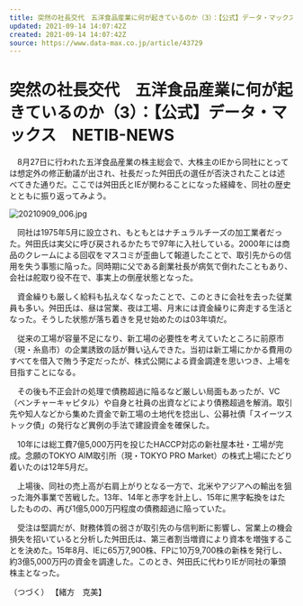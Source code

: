```yaml
---
title: 突然の社長交代　五洋食品産業に何が起きているのか（3）：【公式】データ・マックス　NETIB-NEWS
updated: 2021-09-14 14:07:42Z
created: 2021-09-14 14:07:42Z
source: https://www.data-max.co.jp/article/43729
---
```


# 突然の社長交代　五洋食品産業に何が起きているのか（3）：【公式】データ・マックス　NETIB-NEWS

　8月27日に行われた五洋食品産業の株主総会で、大株主のIEから同社にとっては想定外の修正動議が出され、社長だった舛田氏の選任が否決されたことは述べてきた通りだ。ここでは舛田氏とIEが関わることになった経緯を、同社の歴史とともに振り返ってみよう。

![20210909_006.jpg](../_resources/20210909_006.jpg)

　同社は1975年5月に設立され、もともとはナチュラルチーズの加工業者だった。舛田氏は実父に呼び戻されるかたちで97年に入社している。2000年には商品のクレームによる回収をマスコミが歪曲して報道したことで、取引先からの信用を失う事態に陥った。同時期に父である創業社長が病気で倒れたこともあり、会社は舵取り役不在で、事実上の倒産状態となった。

　資金繰りも厳しく給料も払えなくなったことで、このときに会社を去った従業員も多い。舛田氏は、昼は営業、夜は工場、月末には資金繰りに奔走する生活となった。そうした状態が落ち着きを見せ始めたのは03年頃だ。

　従来の工場が容量不足になり、新工場の必要性を考えていたところに前原市（現・糸島市）の企業誘致の話が舞い込んできた。当初は新工場にかかる費用のすべてを借入で賄う予定だったが、株式公開による資金調達を思いつき、上場を目指すことになる。

　その後も不正会計の処理で債務超過に陥るなど厳しい局面もあったが、VC（ベンチャーキャピタル）や自身と社員の出資などにより債務超過を解消。取引先や知人などから集めた資金で新工場の土地代を捻出し、公募社債「スイーツストック債」の発行など異例の手法で建設資金を確保した。

　10年には総工費7億5,000万円を投じたHACCP対応の新社屋本社・工場が完成。念願のTOKYO AIM取引所（現・TOKYO PRO Market）の株式上場にたどり着いたのは12年5月だ。

　上場後、同社の売上高が右肩上がりとなる一方で、北米やアジアへの輸出を狙った海外事業で苦戦した。13年、14年と赤字を計上し、15年に黒字転換をはたしたものの、再び1億5,000万円程度の債務超過に陥っていた。

　受注は堅調だが、財務体質の弱さが取引先の与信判断に影響し、営業上の機会損失を招いていると分析した舛田氏は、第三者割当増資により資本を増強することを決めた。15年8月、IEに65万7,900株、FPに10万9,700株の新株を発行し、約3億5,000万円の資金を調達した。このとき、舛田氏に代わりIEが同社の筆頭株主となった。

（つづく）
【緒方　克美】